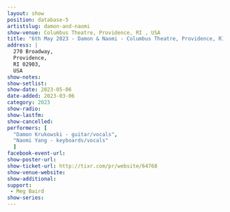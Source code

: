 ```yaml
---
layout: show
position: database-5
artistslug: damon-and-naomi
show-venue: Columbus Theatre, Providence, RI , USA
title: "6th May 2023 - Damon & Naomi - Columbus Theatre, Providence, RI , USA"
address: |
  270 Broadway,  
  Providence,  
  RI 02903,  
  USA
show-notes:
show-setlist: 
show-date: 2023-05-06
date-added: 2023-03-06
category: 2023
show-radio: 
show-lastfm: 
show-cancelled: 
performers: [
  "Damon Krukowski - guitar/vocals",
  "Naomi Yang - keyboards/vocals"
  ]
facebook-event-url: 
show-poster-url: 
show-ticket-url: http://tixr.com/pr/website/64768
show-venue-website: 
show-additional: 
support:
 - Meg Baird
show-series: 
---
```

